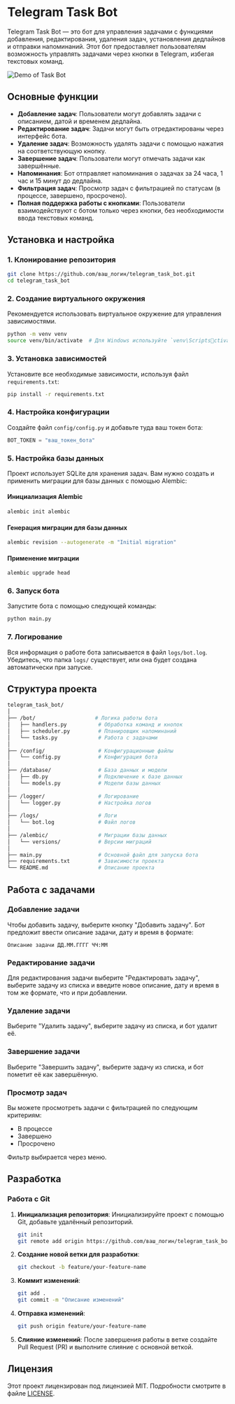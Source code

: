 
# Telegram Task Bot

Telegram Task Bot — это бот для управления задачами с функциями добавления, редактирования, удаления задач, установления дедлайнов и отправки напоминаний. Этот бот предоставляет пользователям возможность управлять задачами через кнопки в Telegram, избегая текстовых команд.

![Demo of Task Bot](https://imgur.com/a/mRoQiE2)

## Основные функции

- **Добавление задач**: Пользователи могут добавлять задачи с описанием, датой и временем дедлайна.
- **Редактирование задач**: Задачи могут быть отредактированы через интерфейс бота.
- **Удаление задач**: Возможность удалять задачи с помощью нажатия на соответствующую кнопку.
- **Завершение задач**: Пользователи могут отмечать задачи как завершённые.
- **Напоминания**: Бот отправляет напоминания о задачах за 24 часа, 1 час и 15 минут до дедлайна.
- **Фильтрация задач**: Просмотр задач с фильтрацией по статусам (в процессе, завершено, просрочено).
- **Полная поддержка работы с кнопками**: Пользователи взаимодействуют с ботом только через кнопки, без необходимости ввода текстовых команд.

## Установка и настройка

### 1. Клонирование репозитория

```bash
git clone https://github.com/ваш_логин/telegram_task_bot.git
cd telegram_task_bot
```

### 2. Создание виртуального окружения

Рекомендуется использовать виртуальное окружение для управления зависимостями.

```bash
python -m venv venv
source venv/bin/activate  # Для Windows используйте `venv\Scriptsctivate`
```

### 3. Установка зависимостей

Установите все необходимые зависимости, используя файл `requirements.txt`:

```bash
pip install -r requirements.txt
```

### 4. Настройка конфигурации

Создайте файл `config/config.py` и добавьте туда ваш токен бота:

```python
BOT_TOKEN = "ваш_токен_бота"
```

### 5. Настройка базы данных

Проект использует SQLite для хранения задач. Вам нужно создать и применить миграции для базы данных с помощью Alembic:

#### Инициализация Alembic

```bash
alembic init alembic
```

#### Генерация миграции для базы данных

```bash
alembic revision --autogenerate -m "Initial migration"
```

#### Применение миграции

```bash
alembic upgrade head
```

### 6. Запуск бота

Запустите бота с помощью следующей команды:

```bash
python main.py
```

### 7. Логирование

Вся информация о работе бота записывается в файл `logs/bot.log`. Убедитесь, что папка `logs/` существует, или она будет создана автоматически при запуске.

## Структура проекта

```bash
telegram_task_bot/
│
├── /bot/                   # Логика работы бота
│   ├── handlers.py          # Обработка команд и кнопок
│   ├── scheduler.py         # Планировщик напоминаний
│   └── tasks.py             # Работа с задачами
│
├── /config/                 # Конфигурационные файлы
│   └── config.py            # Конфигурация бота
│
├── /database/               # База данных и модели
│   ├── db.py                # Подключение к базе данных
│   └── models.py            # Модели базы данных
│
├── /logger/                 # Логирование
│   └── logger.py            # Настройка логов
│
├── /logs/                   # Логи
│   └── bot.log              # Файл логов
│
├── /alembic/                # Миграции базы данных
│   └── versions/            # Версии миграций
│
├── main.py                  # Основной файл для запуска бота
├── requirements.txt         # Зависимости проекта
└── README.md                # Описание проекта
```

## Работа с задачами

### Добавление задачи

Чтобы добавить задачу, выберите кнопку "Добавить задачу". Бот предложит ввести описание задачи, дату и время в формате:

```
Описание задачи ДД.ММ.ГГГГ ЧЧ:ММ
```

### Редактирование задачи

Для редактирования задачи выберите "Редактировать задачу", выберите задачу из списка и введите новое описание, дату и время в том же формате, что и при добавлении.

### Удаление задачи

Выберите "Удалить задачу", выберите задачу из списка, и бот удалит её.

### Завершение задачи

Выберите "Завершить задачу", выберите задачу из списка, и бот пометит её как завершённую.

### Просмотр задач

Вы можете просмотреть задачи с фильтрацией по следующим критериям:
- В процессе
- Завершено
- Просрочено

Фильтр выбирается через меню.

## Разработка

### Работа с Git

1. **Инициализация репозитория**: Инициализируйте проект с помощью Git, добавьте удалённый репозиторий.
   ```bash
   git init
   git remote add origin https://github.com/ваш_логин/telegram_task_bot.git
   ```

2. **Создание новой ветки для разработки**:
   ```bash
   git checkout -b feature/your-feature-name
   ```

3. **Коммит изменений**:
   ```bash
   git add .
   git commit -m "Описание изменений"
   ```

4. **Отправка изменений**:
   ```bash
   git push origin feature/your-feature-name
   ```

5. **Слияние изменений**: После завершения работы в ветке создайте Pull Request (PR) и выполните слияние с основной веткой.

## Лицензия

Этот проект лицензирован под лицензией MIT. Подробности смотрите в файле [LICENSE](LICENSE).
